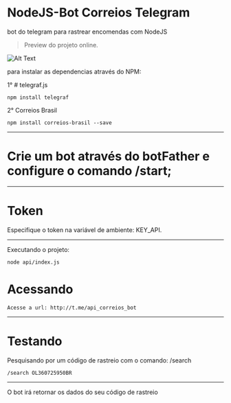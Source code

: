 
# NodeJS-Bot Correios Telegram
bot do telegram para rastrear encomendas com NodeJS


> Preview do projeto online.

![Alt Text](https://github.com/FVitor7/Django-LinkDev-Free/raw/master/preview.gif)


para instalar as dependencias através do NPM:

1° # telegraf.js
```
npm install telegraf
```

2° Correios Brasil
```
npm install correios-brasil --save
```
___
# Crie um bot através do botFather e configure o comando /start;
___
# Token
Especifique o token na variável de ambiente: KEY_API.
___
Executando o projeto:
```
node api/index.js
```
# Acessando
```
Acesse a url: http://t.me/api_correios_bot
```
___
# Testando

Pesquisando por um código de rastreio com o comando: /search
```
/search OL360725950BR
```
___
O bot irá retornar os dados do seu código de rastreio
